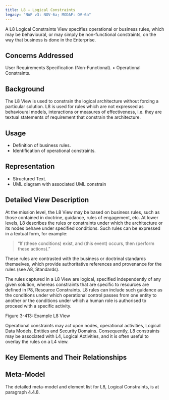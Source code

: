 ```yaml
---
title: L8 – Logical Constraints
legacy: "NAF v3: NOV-6a; MODAF: OV-6a"
---
```


A L8 Logical Constraints View specifies operational or business rules, which may be
behavioural, or may simply be non-functional constraints, on the way that business is
done in the Enterprise.

## Concerns Addressed

User Requirements Specification (Non-Functional).
• Operational Constraints.

## Background

The L8 View is used to constrain the logical architecture without forcing a particular
solution. L8 is used for rules which are not expressed as behavioural models,
interactions or measures of effectiveness, i.e. they are textual statements of
requirement that constrain the architecture.

## Usage

* Definition of business rules.
* Identification of operational constraints.

## Representation

* Structured Text.
* UML diagram with associated UML constrain

## Detailed View Description

At the mission level, the L8 View may be based on business rules, such as those
contained in doctrine, guidance, rules of engagement, etc. At lower levels, L8
describes the rules or constraints under which the architecture or its nodes behave
under specified conditions. Such rules can be expressed in a textual form, for
example:

> “If (these conditions) exist, and (this event) occurs, then (perform these actions).”

These rules are contrasted with the business or doctrinal standards themselves,
which provide authoritative references and provenance for the rules (see A8,
Standards).

The rules captured in a L8 View are logical, specified independently of any given
solution, whereas constraints that are specific to resources are defined in P8,
Resource Constraints. L8 rules can include such guidance as the conditions under
which operational control passes from one entity to another or the conditions under
which a human role is authorised to proceed with a specific activity.

Figure 3-413: Example L8 View

Operational constraints may act upon nodes, operational activities, Logical Data
Models, Entities and Security Domains. Consequently, L8 constraints may be
associated with L4, Logical Activities, and it is often useful to overlay the rules on a
L4 view.

## Key Elements and Their Relationships



## Meta-Model

The detailed meta-model and element list for L8, Logical Constraints, is at paragraph
4.4.8.
